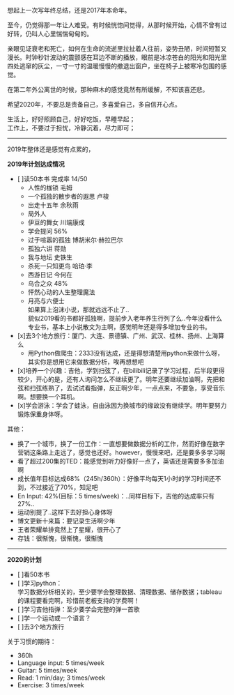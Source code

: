 想起上一次写年终总结，还是2017年本命年。

至今，仍觉得那一年让人难受。有时候恍惚间觉得，从那时候开始，心情不曾有过好转，仍叫人心里惴惴甸甸的。

亲眼见证衰老和死亡，如何在生命的流逝里拉扯着人往前，姿势丑陋，时间短暂又漫长。时钟秒针波动的震颤感在耳边不断的播放，眼前是冰凉苍白的阳光和阳光里四处逃窜的灰尘，一寸一寸的温暖慢慢的撤退出窗户，坐在椅子上被寒冷包围的感觉。

在第二年外公离世的时候，那种麻木的感觉竟然有所缓解，不知该喜还悲。

希望2020年，不要总是责备自己，多喜爱自己，多自信开心点。

生活上，好好照顾自己，好好吃饭，早睡早起；  
工作上，不要过于担忧，冷静沉着，尽力即可；

---

2019年整体还是感觉有点累的，

**2019年计划达成情况**

-   [ ]读50本书 完成率 14/50
	- 人性的枷锁 毛姆  
	- 一个孤独的散步者的遐思 卢梭  
	- 出走十五年 余秋雨  
	- 局外人  
	- 伊豆的舞女 川端康成  
	- 学会提问  56%  
	- 过于喧嚣的孤独 博胡米尔·赫拉巴尔  
	- 孤独六讲 蒋勋  
	- 我与地坛 史铁生  
	- 杀死一只知更鸟 哈珀·李  
	- 西游日记 今何在  
	- 乌合之众 48%  
	- 怦然心动的人生整理魔法  
	- 月亮与六便士  
	如果算上泡沫小说，那就远远不止了..  
	貌似2019看的书都好孤独啊，提前步入老年养生行列了么..今年没看什么专业书，基本上小说散文为主啊，感觉明年还是得多增加专业的书。  
-   [x]去3个地方旅行：厦门、大连、景德镇、广州、武汉、桂林、扬州、上海算么
	-    用Python做爬虫：2333没有达成，还是得想清楚用python来做什么呀，其实你是想用它来做数据分析，唉再想想吧
-   [x]培养一个兴趣：吉他，学到扫弦了，在bilibili记录了学习过程，后半段更得较少，开心的是，还有人询问怎么不继续更了。明年还要继续加油啊，先把和弦和扫弦练熟了，去试试看指弹，反正啊少年，一点点来，不要急，享受音乐啊。想要换一个耳机。
-   [x]学会游泳：学会了蛙泳，自由泳因为换城市的缘故没有继续学。明年要努力锻炼保重身体呀。

其他：

-   换了一个城市，换了一份工作：一直想要做数据分析的工作，然而好像在数字营销这条路上走远了，感觉也还好。however，慢慢来吧，还是要多多学习啊
-   看了超过200集的TED：能感觉到听力好像好一点了，英语还是需要多多加油啊
-   成长值年目标达成68%（245h/360h）：好像平均每天1小时的学习时间还不到，不过接近了70%，知足吧
-   En Input: 42%(目标：5 times/week)：..同样目标下，吉他的达成率只有27%..
-   运动别提了..这样下去好担心身体呀
-   博文更新十来篇：要记录生活啊少年
-   王者荣耀单排竟然上了星耀，很开心了
-   存钱：很惭愧，很惭愧，很惭愧

---

**2020的计划**

-   [ ]看50本书
-   [ ]学习python：  
    学习数据分析相关的，至少要学会整理数据、清理数据、储存数据；tableau的课程要看完啊，珍惜前老板支持的学费啊！
-   [ ]学习吉他指弹：至少要学会完整的弹一首歌
-   [ ]学一个运动或一个语言？
-   [ ]去3个地方旅行

关于习惯的期待：

-   360h
-   Language input: 5 times/week
-   Guitar: 5 times/week
-   Read: 1 min/day; 3 times/week
-   Exercise: 3 times/week